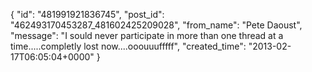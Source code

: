  {
   "id": "481991921836745",
   "post_id": "462493170453287_481602425209028",
   "from_name": "Pete Daoust",
   "message": "I sould never participate in more than one thread at a time.....completly lost now....ooouuufffff",
   "created_time": "2013-02-17T06:05:04+0000"
 }

